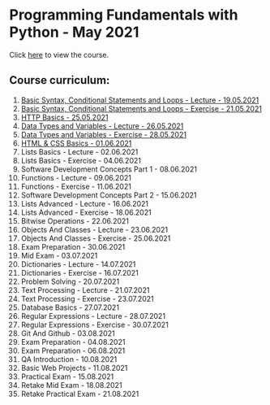 # Programming Fundamentals with Python - May 2021

Click [here](https://softuni.bg/trainings/3368/python-fundamentals-may-2021/internal) to view the course.

## Course curriculum:
1. [Basic Syntax, Conditional Statements and Loops - Lecture - 19.05.2021](https://github.com/kzborisov/softuni/tree/main/Programming%20Fundamentals%20With%20Python%20(May%202021)/01.Basic%20Syntax%2C%20Conditional%20Statements%20and%20Loops)
2. [Basic Syntax, Conditional Statements and Loops - Exercise - 21.05.2021](https://github.com/kzborisov/softuni/tree/main/Programming%20Fundamentals%20With%20Python%20(May%202021)/02.EXERCISE:%20BASIC%20SYNTAX%2C%20CONDITIONAL%20STATEMENTS%20AND%20LOOPS)
3. [HTTP Basics - 25.05.2021](https://github.com/kzborisov/softuni/tree/main/Programming%20Fundamentals%20With%20Python%20(May%202021)/03.%20Http%20Basics)
4. [Data Types and Variables - Lecture - 26.05.2021](https://github.com/kzborisov/softuni/tree/main/Programming%20Fundamentals%20With%20Python%20(May%202021)/04.%20Data%20Types%20and%20Variables)
5. [Data Types and Variables - Exercise - 28.05.2021](https://github.com/kzborisov/softuni/tree/main/Programming%20Fundamentals%20With%20Python%20(May%202021)/05.%20Exercise:%20Data%20Types%20and%20Variables)
6. [HTML & CSS Basics - 01.06.2021](https://github.com/kzborisov/softuni/tree/main/Programming%20Fundamentals%20With%20Python%20(May%202021)/06.%20HTML%20and%20CSS%20basics)
7. Lists Basics - Lecture - 02.06.2021
8. Lists Basics - Exercise - 04.06.2021
9. Software Development Concepts Part 1 - 08.06.2021
10. Functions - Lecture - 09.06.2021
11. Functions - Exercise - 11.06.2021
12. Software Development Concepts Part 2 - 15.06.2021
13. Lists Advanced - Lecture - 16.06.2021
14. Lists Advanced - Exercise - 18.06.2021
15. Bitwise Operations - 22.06.2021
16. Objects And Classes - Lecture - 23.06.2021
17. Objects And Classes - Exercise - 25.06.2021
18. Exam Preparation - 30.06.2021
19. Mid Exam - 03.07.2021
20. Dictionaries  - Lecture - 14.07.2021
21. Dictionaries - Exercise - 16.07.2021
22. Problem Solving - 20.07.2021
23. Text Processing - Lecture - 21.07.2021
24. Text Processing - Exercise - 23.07.2021
25. Database Basics - 27.07.2021
26. Regular Expressions - Lecture - 28.07.2021
27. Regular Expressions - Exercise - 30.07.2021
28. Git And Github - 03.08.2021
29. Exam Preparation - 04.08.2021
30. Exam Preparation - 06.08.2021
31. QA Introduction - 10.08.2021
32. Basic Web Projects - 11.08.2021
33. Practical Exam - 15.08.2021
34. Retake Mid Exam - 18.08.2021
35. Retake Practical Exam - 21.08.2021
